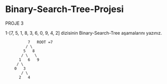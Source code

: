 # Binary-Search-Tree-Projesi
PROJE 3

1-[7, 5, 1, 8, 3, 6, 0, 9, 4, 2] dizisinin Binary-Search-Tree aşamalarını yazınız.

              7   ROOT =7   
             / \
            5   8   
           / \   \
          1   6   9
         / \
        0   3
           / \
          2   4
